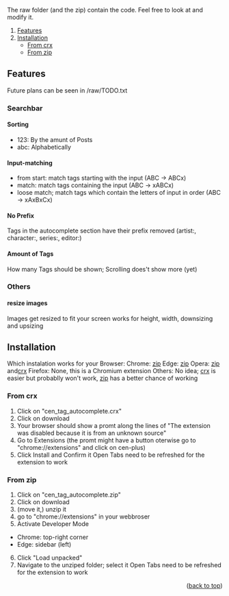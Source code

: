 <a name="readme-top"></a>
The raw folder (and the zip) contain the code. Feel free to look at and modify it.

<!-- TABLE OF CONTENTS -->
<ol>
   <li><a href="#features">Features</a></li>
   <li>
   <a href="#installation">Installation</a>
   <ul>
      <li><a href="#crx">From crx</a></li>
      <li><a href="#zip">From zip</a></li>
   </ul>
   </li>
</ol>

<!-- ABOUT THE PROJECT -->
## Features
Future plans can be seen in /raw/TODO.txt

### Searchbar
#### Sorting
* 123: By the amunt of Posts
* abc: Alphabetically
#### Input-matching
* from start: match tags starting with the input (ABC -> ABCx)
* match: match tags containing the input (ABC -> xABCx)
* loose match; match tags which contain the letters of input in order (ABC -> xAxBxCx)
#### No Prefix
Tags in the autocomplete section have their prefix removed (artist:, character:, series:, editor:)
#### Amount of Tags
How many Tags should be shown;
Scrolling does't show more (yet)

### Others
#### resize images
Images get resized to fit your screen
works for height, width, downsizing and upsizing

<!-- Installation -->
## Installation
Which instalation works for your Browser:
Chrome: <a href="#zip">zip</a>
Edge: <a href="#zip">zip</a>
Opera: <a href="#zip">zip</a> and<a href="#crx">crx</a>
Firefox: None, this is a Chromium extension
Others: No idea; <a href="#crx">crx</a> is easier but probablly won't work, <a href="#zip">zip</a> has a better chance of working

### From crx

1. Click on "cen_tag_autocomplete.crx"
2. Click on download
3. Your browser should show a promt along the lines of 
   "The extension was disabled because it is from an unknown source"
4. Go to Extensions (the promt might have a button
   oterwise go to "chrome://extensions" and click on cen-plus)
5. Click Install and Confirm it
Open Tabs need to be refreshed for the extension to work

### From zip

1. Click on "cen_tag_autocomplete.zip"
2. Click on download
3. (move it,) unzip it
4. go to "chrome://extensions" in your webbroser
5. Activate Developer Mode 
* Chrome: top-right corner
* Edge: sidebar (left)
6. Click "Load unpacked"
7. Navigate to the unziped folder; select it
Open Tabs need to be refreshed for the extension to work

<p align="right">(<a href="#readme-top">back to top</a>)</p>
